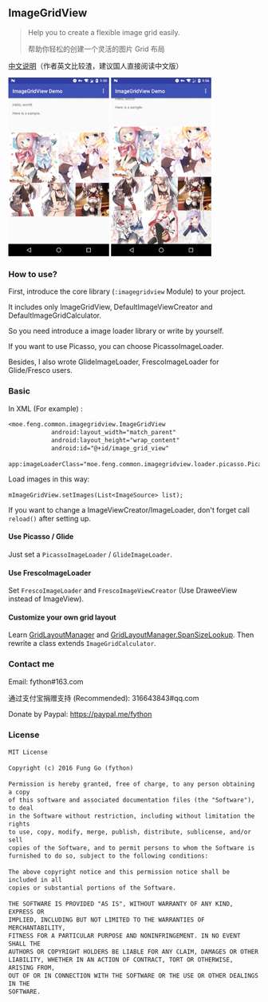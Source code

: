 
## ImageGridView

> Help you to create a flexible image grid easily.
>
> 帮助你轻松的创建一个灵活的图片 Grid 布局

[中文说明](./README-CN.md)（作者英文比较渣，建议国人直接阅读中文版）

<a href="./screenshots/0.jpg"><img src="./screenshots/0.jpg" width="40%"/></a>
<a href="./screenshots/1.jpg"><img src="./screenshots/1.jpg" width="40%"/></a>

### How to use?

First, introduce the core library (`:imagegridview` Module) to your project.

It includes only ImageGridView, DefaultImageViewCreator and DefaultImageGridCalculator.

So you need introduce a image loader library or write by yourself.

If you want to use Picasso, you can choose PicassoImageLoader.

Besides, I also wrote GlideImageLoader, FrescoImageLoader for Glide/Fresco users.

### Basic

In XML (For example) :

```
<moe.feng.common.imagegridview.ImageGridView
			android:layout_width="match_parent"
			android:layout_height="wrap_content"
			android:id="@+id/image_grid_view"
			app:imageLoaderClass="moe.feng.common.imagegridview.loader.picasso.PicassoImageLoader"/>
```

Load images in this way:

`mImageGridView.setImages(List<ImageSource> list);`

If you want to change a ImageViewCreator/ImageLoader, don't forget call `reload()` after setting up.


#### Use Picasso / Glide

Just set a `PicassoImageLoader` / `GlideImageLoader`.

#### Use FrescoImageLoader

Set `FrescoImageLoader` and `FrescoImageViewCreator` (Use DraweeView instead of ImageView).

#### Customize your own grid layout

Learn [GridLayoutManager](https://developer.android.com/reference/android/support/v7/widget/GridLayoutManager.html) and [GridLayoutManager.SpanSizeLookup](https://developer.android.com/reference/android/support/v7/widget/GridLayoutManager.SpanSizeLookup.html). Then rewrite a class extends `ImageGridCalculator`.

### Contact me

Email: fython#163.com

通过支付宝捐赠支持 (Recommended): 316643843#qq.com

Donate by Paypal: https://paypal.me/fython

### License

```
MIT License

Copyright (c) 2016 Fung Go (fython)

Permission is hereby granted, free of charge, to any person obtaining a copy
of this software and associated documentation files (the "Software"), to deal
in the Software without restriction, including without limitation the rights
to use, copy, modify, merge, publish, distribute, sublicense, and/or sell
copies of the Software, and to permit persons to whom the Software is
furnished to do so, subject to the following conditions:

The above copyright notice and this permission notice shall be included in all
copies or substantial portions of the Software.

THE SOFTWARE IS PROVIDED "AS IS", WITHOUT WARRANTY OF ANY KIND, EXPRESS OR
IMPLIED, INCLUDING BUT NOT LIMITED TO THE WARRANTIES OF MERCHANTABILITY,
FITNESS FOR A PARTICULAR PURPOSE AND NONINFRINGEMENT. IN NO EVENT SHALL THE
AUTHORS OR COPYRIGHT HOLDERS BE LIABLE FOR ANY CLAIM, DAMAGES OR OTHER
LIABILITY, WHETHER IN AN ACTION OF CONTRACT, TORT OR OTHERWISE, ARISING FROM,
OUT OF OR IN CONNECTION WITH THE SOFTWARE OR THE USE OR OTHER DEALINGS IN THE
SOFTWARE.
```
